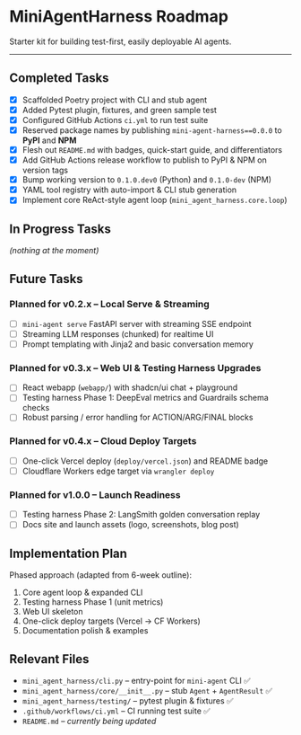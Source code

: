 # MiniAgentHarness Roadmap

Starter kit for building test-first, easily deployable AI agents.

---

## Completed Tasks

- [x] Scaffolded Poetry project with CLI and stub agent
- [x] Added Pytest plugin, fixtures, and green sample test
- [x] Configured GitHub Actions `ci.yml` to run test suite
- [x] Reserved package names by publishing `mini-agent-harness==0.0.0` to **PyPI** and **NPM**
- [x] Flesh out `README.md` with badges, quick-start guide, and differentiators
- [x] Add GitHub Actions release workflow to publish to PyPI & NPM on version tags
- [x] Bump working version to `0.1.0.dev0` (Python) and `0.1.0-dev` (NPM)
- [x] YAML tool registry with auto-import & CLI stub generation
- [x] Implement core ReAct-style agent loop (`mini_agent_harness.core.loop`)

## In Progress Tasks

_(nothing at the moment)_

## Future Tasks

### Planned for **v0.2.x** – Local Serve & Streaming

- [ ] `mini-agent serve` FastAPI server with streaming SSE endpoint
- [ ] Streaming LLM responses (chunked) for realtime UI
- [ ] Prompt templating with Jinja2 and basic conversation memory

### Planned for **v0.3.x** – Web UI & Testing Harness Upgrades

- [ ] React webapp (`webapp/`) with shadcn/ui chat + playground
- [ ] Testing harness Phase 1: DeepEval metrics and Guardrails schema checks
- [ ] Robust parsing / error handling for ACTION/ARG/FINAL blocks

### Planned for **v0.4.x** – Cloud Deploy Targets

- [ ] One-click Vercel deploy (`deploy/vercel.json`) and README badge
- [ ] Cloudflare Workers edge target via `wrangler deploy`

### Planned for **v1.0.0** – Launch Readiness

- [ ] Testing harness Phase 2: LangSmith golden conversation replay
- [ ] Docs site and launch assets (logo, screenshots, blog post)

## Implementation Plan

Phased approach (adapted from 6-week outline):

1. Core agent loop & expanded CLI
2. Testing harness Phase 1 (unit metrics)
3. Web UI skeleton
4. One-click deploy targets (Vercel → CF Workers)
5. Documentation polish & examples

## Relevant Files

- `mini_agent_harness/cli.py` – entry-point for `mini-agent` CLI ✅
- `mini_agent_harness/core/__init__.py` – stub `Agent` + `AgentResult` ✅
- `mini_agent_harness/testing/` – pytest plugin & fixtures ✅
- `.github/workflows/ci.yml` – CI running test suite ✅
- `README.md` – _currently being updated_
